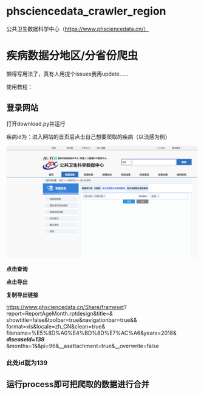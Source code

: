 # phsciencedata_crawler_region
 公共卫生数据科学中心（https://www.phsciencedata.cn/）

# 疾病数据分地区/分省份爬虫

懒得写用法了，真有人用提个issues我再update……

使用教程：

## 登录网站

打开download.py并运行

疾病id为：进入网站的首页后点击自己想要爬取的疾病（以流感为例）

![image](temp/1.png)

**点击查询**

**点击导出**

**复制导出链接**


https://www.phsciencedata.cn/Share/frameset?
report=ReportAgeMonth.rptdesign&title=&
showtitle=false&toolbar=true&navigationbar=true&&
format=xls&locale=zh_CN&clean=true&
filename=%E5%8D%A0%E4%BD%8D%E7%AC%A6&years=2018&
**_diseaseId=139_**
&months=1&&pi=96&__asattachment=true&__overwrite=false


### 此处id就为139

## 运行process即可把爬取的数据进行合并